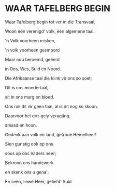 # WAAR TAFELBERG BEGIN

Waar Tafelberg begin tot ver in die Transvaal,

Woon èèn verenigd' volk, èèn algemene taal.

'n Volk voorheen misken,

'n volk voorheen gesmoord

Maar nou beroemd, geëerd

in Oos, Wes, Suid en Noord.


Die Afrikaanse taal die klink vir ons so soet;

Dit is ons moedertaal,

sit in ons murg en bloed.

Ons ruil dit vir geen taal, al is dit nog so skoon.

Daarvoor het ons gely veragting,

smaad en hoon.


Gedenk aan volk en land, getroue Hemelheer!

Sien gunstig ook op ons

soos op ons Vaders neer;

Bekroon ons handewerk

en skenk ons u gena';

En seën, liewe Heer, geliefd' Suid

